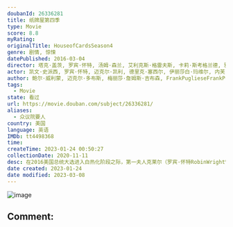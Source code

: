 ```yaml
---
doubanId: 26336281
title: 纸牌屋第四季
type: Movie
score: 8.8
myRating: 
originalTitle: HouseofCardsSeason4
genre: 剧情, 惊悚
datePublished: 2016-03-04
director: 塔克·盖茨, 罗宾·怀特, 汤姆·森兰, 艾利克斯·格雷夫斯, 卡莉·斯考格兰德, 雅各布·维尔布鲁根
actor: 凯文·史派西, 罗宾·怀特, 迈克尔·凯利, 德里克·塞西尔, 伊丽莎白·玛维尔, 内芙·坎贝尔, 内森·达罗, 塞巴斯蒂安·阿塞勒斯, 杰妮·阿特金森, 丽莎盖伊·汉密尔顿, 兰斯·, 西西莉·泰森, 艾伦·伯斯汀, 杰弗里·坎特尔, 乔尔·金纳曼, 伊萨·戴维斯, 达米安·杨, 克里斯托弗·曼恩, 拉斯·米克尔森, 保罗·斯帕克斯, 丹尼尔·萨乌利, 张欣迪, 苏珊·萨瓦, 杰佛逊·怀特, 康斯坦斯·齐默, 拉里·派恩, 戴文·德鲁伊, 本·范德梅, ·威尔逊, 杰森.托特纳姆, 马赫沙拉·阿里, 杰拉尔德·麦克雷尼, 寇瑞·斯托尔, 凯特·玛拉, 布瑞恩斯塔夫, 多米妮克·麦克艾丽戈特
author: 鲍尔·威利蒙, 迈克尔·多布斯, 梅丽莎·詹姆斯·吉布森, FrankPuglieseFrankPugliese, LauraEasonLauraEason, 安德鲁·戴维斯
tags:
  - Movie
state: 看过
url: https://movie.douban.com/subject/26336281/
aliases:
  - 众议院要人
country: 美国
language: 英语
IMDb: tt4498368
time: 
createTime: 2023-01-24 00:50:27
collectionDate: 2020-11-11
desc: 在2016美国总统大选进入白热化阶段之际，第一夫人克莱尔（罗宾·怀特RobinWright饰）与丈夫弗兰西斯·安德伍德（凯文·史派西KevinSpacey饰）走向决裂，谋求政治上的新发展，...
date created: 2023-01-24
date modified: 2023-03-08
---
```


![image](p2318329344.jpg)

Comment:
---
